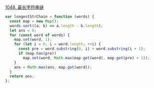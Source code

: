 [1048. 最长字符串链](http://leetcode.cn/problems/longest-string-chain/description/)

```javascript
var longestStrChain = function (words) {
  const map = new Map();
  words.sort((a, b) => a.length - b.length);
  let ans = 0;
  for (const word of words) {
    map.set(word, 1);
    for (let i = 0; i < word.length; ++i) {
      const pre = word.substring(0, i) + word.substring(i + 1);
      if (map.has(pre))
        map.set(word, Math.max(map.get(word), map.get(pre) + 1));
    }
    ans = Math.max(ans, map.get(word));
  }
  return ans;
};
```